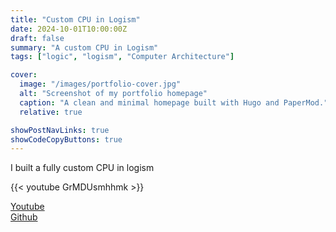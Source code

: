 ```yaml
---
title: "Custom CPU in Logism"
date: 2024-10-01T10:00:00Z
draft: false
summary: "A custom CPU in Logism"
tags: ["logic", "logism", "Computer Architecture"]

cover:
  image: "/images/portfolio-cover.jpg"
  alt: "Screenshot of my portfolio homepage"
  caption: "A clean and minimal homepage built with Hugo and PaperMod."
  relative: true

showPostNavLinks: true
showCodeCopyButtons: true
---
```


I built a fully custom CPU in logism

{{< youtube GrMDUsmhhmk >}}

[Youtube](https://www.youtube.com/watch?v=GrMDUsmhhmk)  
[Github](https://github.com/jonnyjackson26/CPU_in_logism)
